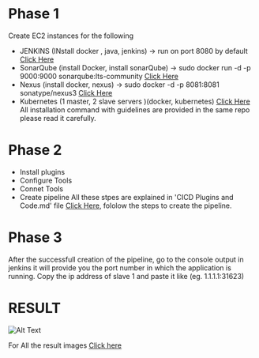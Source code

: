 # Phase 1
Create EC2 instances for the following
- JENKINS (INstall docker , java, jenkins) -> run on port 8080 by default [Click Here](https://github.com/aankusshh/Pipeline-Ekart/blob/main/Set%20up%20Jenkins%20Server.md)
- SonarQube (install Docker, install sonarQube) -> sudo docker run -d -p 9000:9000 sonarqube:lts-community [Click Here](https://github.com/20Ansh02/Pipeline-Ekart/blob/main/Set-up%20SonarQube.md)
- Nexus (install docker, nexus) -> sudo docker -d -p 8081:8081 sonatype/nexus3 [Click Here](https://github.com/aankusshh/Pipeline-Ekart/blob/main/Setup%20Nexus.md)
- Kubernetes (1 master, 2 slave servers )(docker, kubernetes) [Click Here](https://github.com/aankusshh/Pipeline-Ekart/blob/main/Setup%20Kubernetes.md)
All installation command with guidelines are provided in the same repo please read it carefully.

# Phase 2
- Install plugins
- Configure Tools
- Connet Tools
- Create pipeline
All these stpes are explained in 'CICD Plugins and Code.md' file [Click Here](https://github.com/aankusshh/Pipeline-Ekart/blob/main/CICD%20Plugins%20and%20Code.md), fololow the steps to create the pipeline.

# Phase 3
After the successfull creation of the pipeline, go to the console output in jenkins it will provide you the port number in which the application is running.
Copy the ip address of slave 1 and paste it like (eg. 1.1.1.1:31623)


# RESULT
![Alt Text](Images/1.png)

For All the result images [Click here](https://github.com/20Ansh02/Pipeline-Ekart/blob/main/Results.md)

